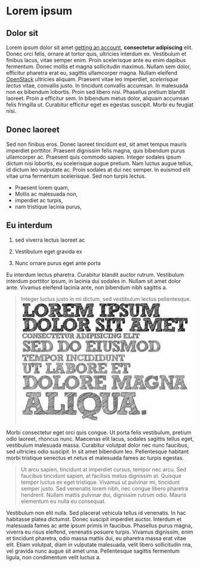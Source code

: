
# Lorem ipsum

## Dolor sit

Lorem ipsum dolor sit amet [getting an account][account], **consectetur
adipiscing** elit. Donec orci felis, ornare at tortor quis, ultricies
interdum ex. Vestibulum et finibus lacus, vitae semper enim. Proin scelerisque
ante eu enim dapibus fermentum. Donec mollis et magna sollicitudin maximus.
Nullam sem dolor, efficitur pharetra erat eu, sagittis ullamcorper magna.
Nullam eleifend [OpenStack][external] ultricies aliquam. Praesent vitae leo
imperdiet, _scelerisque lectus_ vitae, convallis justo. In tincidunt
convallis accumsan. In malesuada non ex bibendum lobortis. Proin sed
libero nisi. Phasellus pretium blandit laoreet. Proin a efficitur sem.
In bibendum metus dolor, aliquam accumsan felis fringilla ut. Curabitur
efficitur eget ex egestas suscipit. Morbi eu feugiat nisi.

## Donec laoreet

Sed non finibus eros. Donec laoreet tincidunt est, sit amet tempus mauris
imperdiet porttitor. Praesent dignissim felis magna, quis bibendum purus
ullamcorper ac. Praesent quis commodo sapien. Integer sodales ipsum dictum
nisi lobortis, eu scelerisque augue pretium. Nam luctus augue tellus, id
dictum leo vulputate ac. Proin sodales at dui nec semper. In euismod elit
vitae urna fermentum scelerisque. Sed non turpis lectus.

- Praesent lorem quam,
- Mollis ac malesuada non,
- imperdiet ac turpis,
- nam tristique lacinia purus,

## Eu interdum

1. sed viverra lectus laoreet ac

2. Vestibulum eget gravida ex

3. Nunc ornare purus eget ante porta

Eu interdum lectus pharetra. Curabitur blandit auctor rutrum. Vestibulum
interdum porttitor ipsum, in lacinia dui sodales in. Nullam sit amet dolor
ante. Vivamus eleifend lacinia ante, non bibendum nibh sagittis a.

>Integer luctus justo in mi dictum, sed vestibulum lectus pellentesque.
>![lorem ipsum mauris][mauris]

Morbi consectetur eget orci quis congue. Ut porta felis vestibulum, pretium
odio laoreet, rhoncus nunc. Maecenas elit lacus, sodales sagittis tellus eget,
vestibulum malesuada massa. Curabitur volutpat dolor nec nunc faucibus, sed
ultricies odio suscipit. In sit amet bibendum leo. Pellentesque habitant morbi
tristique senectus et netus et malesuada fames ac turpis egestas.

>Ut arcu sapien, tincidunt at imperdiet cursus, tempor nec arcu. Sed faucibus
tincidunt sapien, at facilisis metus dignissim at. Quisque tempor luctus ex
eget tristique. Vivamus ut pulvinar mi, tincidunt semper justo. Sed venenatis
lorem nibh, nec congue libero pharetra hendrerit. Nullam mattis pulvinar dui,
dignissim rutrum odio. Mauris elementum eu nulla eu consequat.

Vestibulum non elit nulla. Sed placerat vehicula tellus id venenatis. In hac
habitasse platea dictumst. Donec suscipit imperdiet auctor. Interdum et
malesuada fames ac ante ipsum primis in faucibus. Phasellus purus magna,
viverra eu risus eleifend, venenatis posuere turpis. Vivamus dignissim, enim
et tincidunt pharetra, odio massa mattis dui, eu pharetra massa erat vitae
elit. Etiam volutpat, diam in vulputate malesuada, velit libero sollicitudin
rna, vel gravida nunc augue sit amet urna. Pellentesque sagittis fermentum
ligula, non condimentum velit luctus a.

[account]: getting_an_account.md
[mauris]: images/lorem_ipsum.jpg "Mauris"
[external]: https://en.wikipedia.org/wiki/OpenStack
